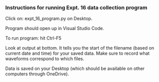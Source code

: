 ### Instructions for running Expt. 16 data collection program

Click on:
  expt_16_program.py
on Desktop.

Program should open up in Visual Studio Code.

To run program: hit Ctrl-F5

Look at output at bottom.  It tells you the start of the filename (based on current date and time) for your saved data.  Make sure to record what waveforms correspond to which files.

Data is saved on your Desktop (which should be available on other computers through OneDrive).
